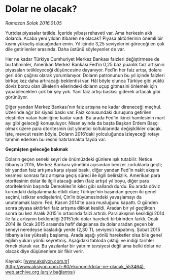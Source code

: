 # Dolar ne olacak?

*Ramazan Solak 2016.01.05*

<div class="pNewsDetailMainContent ctx_content" itemprop="articleBody">
 <p>
  Yurtdışı piyasalar tatilde. İçeride yılbaşı rehaveti var. Ama herkesin aklı dolarda. Acaba yeni yıldan itibaren ne olacak? Piyasa aktörlerinin önemli bir kısmı yükseliş olacağından emin. Yıl içinde 3,25 seviyelerini göreceği en çok dile getirilenler arasında. Daha üstünü söyleyenler de var.
 </p>
 <p>
  Her ne kadar Türkiye Cumhuriyet Merkez Bankası faizleri değiştirmese de bu tahminler, Amerikan Merkez Bankası Fed’in 0,25 baz puanlık faiz artışının piyasaları tetikleyeceği düşüncesine dayanıyor. Fed’in her faiz artışı, dolara geri dön çağrısı olarak yorumlanıyor. Doların patronunun bu yıl içinde faizleri birkaç kez daha artıracağı beklentisi var. Hâl böyle olunca Türkiye gibi yüklü döviz borcu olan ülkelerin ellerindeki doların uçup gitmesini önlemek için yapabilecekleri çok bir şey yok. Yani faiz artışı baskısı giderek artacak gibi görünüyor.
 </p>
 <p>
  Diğer yandan Merkez Bankası’nın faiz artışına ne kadar direneceği meçhul. Üzerinde ağır bir siyasi baskı var. Faiz konusundaki duruşuna getirilen eleştiriler vatan hainliğine kadar vardı. Bu arada Fed’in ikinci hamlesinin mart ayı gibi geleceği konuşuluyor. Nisan ayında da başta Başkan Erdem Başçı olmak üzere para otoritesinin üst yönetici koltuklarında değişiklikler olacak. İşte, mevcut resim böyle. Doların 2016’daki yolculuğunda izleyeceği rotayı tahmin ederken bu resmi hatırlamakta fayda var.
 </p>
 <p>
  <strong>
   Geçmişten geleceğe bakmak
  </strong>
 </p>
 <p>
  Doların geçen seneki seyri de önümüzdeki günlere ışık tutabilir. Netice itibarıyla 2015, Merkez Bankası yönetimi açısından benzer zorluklarla geçti; bir yandan faiz artışına karşı siyasi baskı, diğer yandan Fed’in nakit akışını kesmesi sonrası faiz artışına geçiş süreci ile ilgili belirsizlik. Amerikan para otoritesinin dolar ile ilgili atacağı adım (faiz artışı) yıl boyu, diğer para otoritelerinin başında Demokles’in kılıcı gibi sallandı durdu. Bu arada döviz kurundaki dalgalanmada etkili olan; Türkiye’nin başından geçen iki genel seçimi, istikrar endişelerini, Çin’in büyümesindeki yavaşlamayı da unutmamak lazım. Fed, Kasım 2014’te para musluğunu kapattı. O günden sonra piyasa aktörleri faiz artışına dikkat kesildi. Aradan bir yıl geçtikten sonra bu kez Aralık 2015’in ortasında faizi artırdı. Para akışının kesildiği 2014 ile faiz artışının beklendiği 2015’teki dolar hareketi birbirinden farklı. Ocak 2014 ile Ocak 2015 arasında hafif dalgalansa da dolar aradan geçen bir seneyi neredeyse başladığı yerde (2,30 TL seviyesi) kapatmış. Şubat 2015 itibarıyla ise yükseliş başlamış. Arada aşağı yönlü hareketler olsa bile genel eğilim yukarı yönlü seyretmiş. Aşağıdaki tabloda çıktığı ve indiği tarihler örnek olarak var. Bu yazılanlar bir yatırım tavsiyesi değil ama belki dolar ne olacak diye düşünenlere bir fikir verir.
 </p>
</div>


Kaynak: [www.aksiyon.com.tr](http://www.aksiyon.com.tr:80/ekonomi/dolar-ne-olacak_553464), [web.archive.org (arşiv bağlantısı)](http://web.archive.org/web/20160124214320/http://www.aksiyon.com.tr:80/ekonomi/dolar-ne-olacak_553464)
